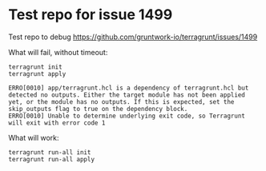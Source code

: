 # Test repo for issue 1499

Test repo to debug  https://github.com/gruntwork-io/terragrunt/issues/1499


What will fail, without timeout:
```
terragrunt init
terragrunt apply

ERRO[0010] app/terragrunt.hcl is a dependency of terragrunt.hcl but detected no outputs. Either the target module has not been applied yet, or the module has no outputs. If this is expected, set the skip_outputs flag to true on the dependency block. 
ERRO[0010] Unable to determine underlying exit code, so Terragrunt will exit with error code 1 

```

What will work:

```
terragrunt run-all init
terragrunt run-all apply

```

